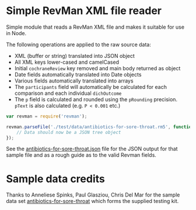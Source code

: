 Simple RevMan XML file reader
=============================
Simple module that reads a RevMan XML file and makes it suitable for use in Node.

The following operations are applied to the raw source data:

* XML (buffer or string) translated into JSON object
* All XML keys lower-cased and camelCased
* Initial `cochraneReview` key removed and main body returned as object
* Date fields automatically translated into Date objects
* Various fields automatically translated into arrays
* The `participants` field will automatically be calculated for each comparison and each individual `dichOutcome`
* The `p` field is calculated and rounded using the `pRounding` precision. `pText` is also calculated (e.g. `P < 0.001` etc.)


```javascript
var revman = require('revman');

revman.parseFile('./test/data/antibiotics-for-sore-throat.rm5', function(err, res) {
	// Data should now be a JSON tree object
});
```

See the [antibiotics-for-sore-throat.json](test/data/antibiotics-for-sore-throat.json) file for the JSON output for that sample file and as a rough guide as to the valid Revman fields.


Sample data credits
===================
Thanks to Anneliese Spinks, Paul Glasziou, Chris Del Mar for the sample data set [antibiotics-for-sore-throat](test/data/antibiotics-for-sore-throat.rm5) which forms the supplied testing kit.

